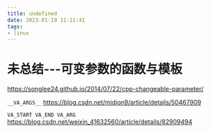 ```yaml
---
title: undefined
date: 2023-01-19 11:11:41
tags:
- linux
---
```


# 未总结---可变参数的函数与模板

https://songlee24.github.io/2014/07/22/cpp-changeable-parameter/

`__VA_ARGS__`  https://blog.csdn.net/midion9/article/details/50467909

`VA_START VA_END VA_ARG` https://blog.csdn.net/weixin_41632560/article/details/82909494

